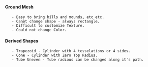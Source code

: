 


####   Ground Mesh

       - Easy to bring hills and mounds, etc etc.
       - Canot change shape - always rectangle.
       - Difficult to customize Texture. 
       - Could not change Color.

####   Derived Shapes

       - Trapezoid - Cylinder with 4 tesselations or 4 sides.
       - Cone - Cylinder with Zero Top Radius.
       - Tube Uneven - Tube radious can be changed along it's path.
